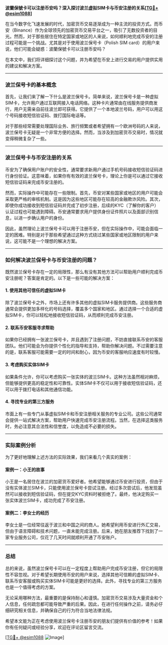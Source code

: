 **波蘭保號卡可以注册币安吗？深入探讨波兰虚拟SIM卡与币安注册的关系[[TG💪+ @esim1088](https://t.me/s/esim1088)]**

在当今数字化飞速发展的时代，加密货币交易逐渐成为一种主流的投资方式。而币安（Binance）作为全球领先的加密货币交易平台之一，吸引了无数投资者的目光。然而，对于那些居住在特定国家或地区的人来说，如何顺利地完成币安的注册过程可能是一个挑战。尤其是对于使用波兰保号卡（Polish SIM card）的用户来说，他们可能会疑惑：波蘭保號卡可以注册币安吗？

在本文中，我们将详细探讨这个问题，并为希望在币安上进行交易的用户提供实用的建议和解决方案。

---

### 波兰保号卡的基本概念

首先，让我们来了解一下什么是波兰保号卡。简单来说，波兰保号卡是一种虚拟SIM卡，允许用户通过互联网接入电话网络。这种卡片通常由在线服务提供商发行，用户无需亲自前往波兰即可获得。它提供了一个本地波兰号码，用户可以用这个号码接收短信验证码、拨打国际电话等。

对于那些经常需要处理国际业务、旅行频繁或者希望拥有一个欧洲号码的人来说，波兰保号卡无疑是一个非常方便的选择。然而，当涉及到加密货币交易时，情况就变得稍微复杂了一些。

---

### 波兰保号卡与币安注册的关系

币安为了确保用户账户的安全性，通常要求新用户通过手机号码接收短信验证码进行身份验证。这意味着，如果你有有效的波兰保号卡，理论上你是可以通过它接收短信验证码来完成币安注册的。

然而，实际操作中可能存在一些限制。首先，币安对某些国家或地区的用户可能会采取更严格的审核机制。这是因为这些地区可能存在较高的金融欺诈风险。其次，即使你成功接收到短信验证码并完成了初步注册，后续的KYC（了解你的客户）认证过程也可能遇到障碍。币安通常要求用户提供身份证件照片以及面部识别信息，以进一步确认用户的身份。

因此，虽然理论上波兰保号卡可以用于注册币安，但在实际操作中，可能会面临一定的困难。特别是对于那些希望通过这种方式绕过某些国家或地区限制的用户来说，这可能不是一个理想的解决方案。

---

### 如何解决波兰保号卡与币安注册的问题？

既然波兰保号卡存在一定的局限性，那么有没有其他方法可以帮助用户顺利完成币安注册呢？答案是肯定的。以下是一些可能的解决方案：

#### 1. **使用其他可信任的虚拟SIM卡**
除了波兰保号卡之外，市场上还有许多其他的虚拟SIM卡服务提供商。这些服务商通常会提供更加多样化的号码选择，覆盖多个国家和地区。通过选择一个合适的虚拟SIM卡，你可以轻松地接收短信验证码，从而顺利完成币安注册。

#### 2. **联系币安客服寻求帮助**
如果你已经拥有一张波兰保号卡，并且遇到了注册问题，不妨直接联系币安的客服团队。他们可能会为你提供个性化的指导和支持，帮助你解决问题。不过需要注意的是，联系客服可能需要一定的时间和耐心，因为币安的客服响应速度有时较慢。

#### 3. **考虑购买实体SIM卡**
如果条件允许，你可以考虑购买一张实体的波兰SIM卡。这种方法虽然相对麻烦，但能够提供更高的稳定性和可靠性。实体SIM卡不仅可以用于接收短信验证码，还可以用于拨打电话和其他通信功能。

#### 4. **寻找专业的第三方服务**
市面上有一些专门从事虚拟SIM卡和币安注册相关服务的专业公司。这些公司通常会提供一站式解决方案，帮助用户快速完成币安注册流程。当然，在选择这类服务时，务必注意其合法性和信誉度，以免造成不必要的损失。

---

### 实际案例分析

为了更好地理解上述方法的实际效果，我们来看几个真实的案例：

#### 案例一：小王的故事
小王是一名居住在波兰的加密货币爱好者。他希望能够通过币安进行投资，但由于没有实体波兰SIM卡，只能使用波兰保号卡尝试注册。经过多次尝试后，他发现虽然可以接收到短信验证码，但在提交KYC资料时被拒绝了。最终，他决定购买一张实体波兰SIM卡，成功完成了币安注册。

#### 案例二：李女士的经历
李女士是一位经常往返于波兰和中国之间的商人。她希望利用币安进行外汇交易，但由于语言障碍和技术问题，一直未能完成注册。后来，她在朋友推荐下找到了一家专业服务公司，仅花了几天时间就顺利开通了币安账户。

---

### 总结

总的来说，虽然波兰保号卡可以在一定程度上帮助用户完成币安注册，但它的局限性不容忽视。对于希望长期使用币安的用户来说，选择其他可信赖的虚拟SIM卡、联系币安客服或购买实体SIM卡可能是更好的选择。此外，寻找专业的第三方服务也是一个值得考虑的方案。

无论采用哪种方法，最重要的是保持耐心和谨慎。加密货币交易涉及大量资金和个人信息，任何疏忽都可能导致严重的后果。因此，在进行任何操作之前，请务必仔细研究相关信息，并确保自己的行为符合当地法律法规。

希望本文能为正在考虑使用波兰保号卡注册币安的朋友们提供有价值的参考！如果你有任何疑问或经验分享，欢迎在评论区留言交流。

[[TG💪+ @esim1088](https://t.me/s/esim1088) ![Image](https://i.postimg.cc/4NQfJmqS/Snipaste-2025-05-13-00-14-12.png)]